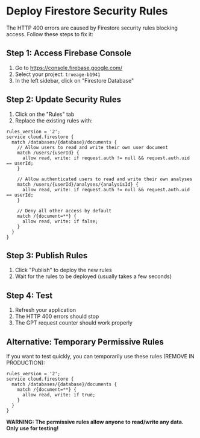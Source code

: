 # Deploy Firestore Security Rules

The HTTP 400 errors are caused by Firestore security rules blocking access. Follow these steps to fix it:

## Step 1: Access Firebase Console
1. Go to https://console.firebase.google.com/
2. Select your project: `trueage-b1941`
3. In the left sidebar, click on "Firestore Database"

## Step 2: Update Security Rules
1. Click on the "Rules" tab
2. Replace the existing rules with:

```
rules_version = '2';
service cloud.firestore {
  match /databases/{database}/documents {
    // Allow users to read and write their own user document
    match /users/{userId} {
      allow read, write: if request.auth != null && request.auth.uid == userId;
    }
    
    // Allow authenticated users to read and write their own analyses
    match /users/{userId}/analyses/{analysisId} {
      allow read, write: if request.auth != null && request.auth.uid == userId;
    }
    
    // Deny all other access by default
    match /{document=**} {
      allow read, write: if false;
    }
  }
}
```

## Step 3: Publish Rules
1. Click "Publish" to deploy the new rules
2. Wait for the rules to be deployed (usually takes a few seconds)

## Step 4: Test
1. Refresh your application
2. The HTTP 400 errors should stop
3. The GPT request counter should work properly

## Alternative: Temporary Permissive Rules
If you want to test quickly, you can temporarily use these rules (REMOVE IN PRODUCTION):

```
rules_version = '2';
service cloud.firestore {
  match /databases/{database}/documents {
    match /{document=**} {
      allow read, write: if true;
    }
  }
}
```

**WARNING: The permissive rules allow anyone to read/write any data. Only use for testing!**
